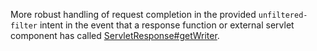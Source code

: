 More robust handling of request completion in the provided `unfiltered-filter`
intent in the event that a response function or external servlet component has
called [ServletResponse#getWriter].

[ServletResponse#getWriter]: http://docs.oracle.com/javaee/6/api/javax/servlet/ServletResponse.html#getWriter()

